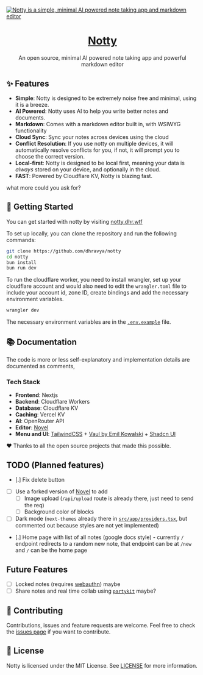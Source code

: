 # <a href="https://notty.dhr.wtf">

  <img alt="Notty is a simple, minimal AI powered note taking app and markdown editor" src="https://notty.dhr.wtf/ogimage.png">
  <h1 align="center">Notty</h1>
</a>

<p align="center">
  An open source, minimal AI powered note taking app and powerful markdown editor
</p>

## ✨ Features

- **Simple**: Notty is designed to be extremely noise free and minimal, using it is a breeze.
- **AI Powered**: Notty uses AI to help you write better notes and documents.
- **Markdown**: Comes with a markdown editor built in, with WSIWYG functionality
- **Cloud Sync**: Sync your notes across devices using the cloud
- **Conflict Resolution**: If you use notty on multiple devices, it will automatically resolve conflicts for you, if not, it will prompt you to choose the correct version.
- **Local-first**: Notty is designed to be local first, meaning your data is _always_ stored on your device, and optionally in the cloud.
- **FAST**: Powered by Cloudflare KV, Notty is blazing fast.

what more could you ask for?

## 🚀 Getting Started

You can get started with notty by visiting [notty.dhr.wtf](https://notty.dhr.wtf)

To set up locally, you can clone the repository and run the following commands:

```bash
git clone https://github.com/dhravya/notty
cd notty
bun install
bun run dev
```

To run the cloudflare worker, you need to install wrangler, set up your cloudflare account and would also need to edit the `wrangler.toml` file to include your account id, zone ID, create bindings and add the necessary environment variables.

```bash
wrangler dev
```

The necessary environment variables are in the [`.env.example`](.env.example) file.

## 📚 Documentation

The code is more or less self-explanatory and implementation details are documented as comments,

### Tech Stack

- **Frontend**: Nextjs
- **Backend**: Cloudflare Workers
- **Database**: Cloudflare KV
- **Caching**: Vercel KV
- **AI**: OpenRouter API
- **Editor**: [Novel](https://github.com/steventey/novel)
- **Menu and UI**: [TailwindCSS](https://tailwindcss.com/) + [Vaul by Emil Kowalski](https://github.com/emilkowalski/vaul) + [Shadcn UI](https://ui.shadcn.com)

❤️ Thanks to all the open source projects that made this possible.

## TODO (Planned features)

- [.] Fix delete button
- [ ] Use a forked version of [Novel](https://github.com/steventey/novel) to add
  - [ ] Image upload (`/api/upload` route is already there, just need to send the req)
  - [ ] Background color of blocks
- [ ] Dark mode (`next-themes` already there in [`src/app/providers.tsx`](src/app/providers.tsx), but commented out because styles are not yet implemented)
- [.] Home page with list of all notes (google docs style) - currently `/` endpoint redirects to a random new note, that endpoint can be at `/new` and `/` can be the home page

## Future Features

- [ ] Locked notes (requires [webauthn](https://github.com/nextauthjs/next-auth-webauthn)) maybe
- [ ] Share notes and real time collab using [`partykit`](https://www.partykit.io/) maybe?

## 🤝 Contributing

Contributions, issues and feature requests are welcome. Feel free to check the [issues page](/issues) if you want to contribute.

## 📝 License

Notty is licensed under the MIT License. See [LICENSE](LICENSE) for more information.
